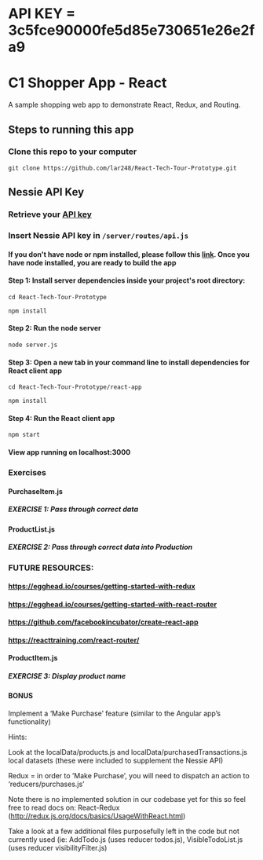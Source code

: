 # API KEY = 3c5fce90000fe5d85e730651e26e2fa9

# C1 Shopper App - React
A sample shopping web app to demonstrate React, Redux, and Routing.

## Steps to running this app
### Clone this repo to your computer
`git clone https://github.com/lar248/React-Tech-Tour-Prototype.git`

## Nessie API Key
### Retrieve your [API key](http://api.reimaginebanking.com/)

### Insert Nessie API key in `/server/routes/api.js`

#### If you don't have node or npm installed, please follow this [link](http://blog.teamtreehouse.com/install-node-js-npm-mac). Once you have node installed, you are ready to build the app
#### Step 1: Install server dependencies inside your project's root directory:
`cd React-Tech-Tour-Prototype`

`npm install`

#### Step 2: Run the node server
`node server.js`

#### Step 3: Open a new tab in your command line to install dependencies for React client app
`cd React-Tech-Tour-Prototype/react-app`

`npm install`

#### Step 4: Run the React client app
`npm start`

#### View app running on localhost:3000

### Exercises
#### PurchaseItem.js
##### EXERCISE 1: Pass through correct data

#### ProductList.js
##### EXERCISE 2: Pass through correct data into Production

### FUTURE RESOURCES:
#### https://egghead.io/courses/getting-started-with-redux
#### https://egghead.io/courses/getting-started-with-react-router
#### https://github.com/facebookincubator/create-react-app
#### https://reacttraining.com/react-router/

#### ProductItem.js
##### EXERCISE 3: Display product name

#### BONUS
Implement a ‘Make Purchase’ feature (similar to the Angular app’s functionality)

Hints:

Look at the localData/products.js and localData/purchasedTransactions.js local datasets (these were included to supplement the Nessie API)

Redux = in order to ’Make Purchase’, you will need to dispatch an action to ‘reducers/purchases.js’ 

Note there is no implemented solution in our codebase yet for this so feel free to read docs on:
React-Redux (http://redux.js.org/docs/basics/UsageWithReact.html)

Take a look at a few additional files purposefully left in the code but not currently used (ie: AddTodo.js (uses reducer todos.js), VisibleTodoList.js (uses reducer visibilityFilter.js)






